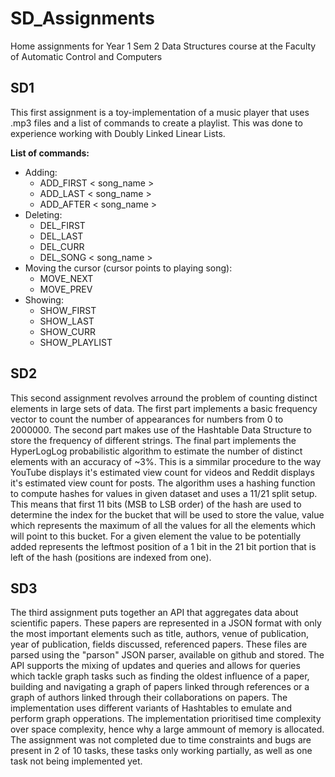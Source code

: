 # SD_Assignments
Home assignments for Year 1 Sem 2 Data Structures course at the Faculty of Automatic Control and Computers

## SD1

This first assignment is a toy-implementation of a music player that uses .mp3 
files and a list of commands to create a playlist. This was done to experience 
working with Doubly Linked Linear Lists.

**List of commands:**
* Adding:
	* ADD_FIRST < song_name >
	* ADD_LAST < song_name > 
	* ADD_AFTER < song_name >
* Deleting:
	* DEL_FIRST
	* DEL_LAST
	* DEL_CURR
	* DEL_SONG < song_name >
* Moving the cursor (cursor points to playing song):
	* MOVE_NEXT
	* MOVE_PREV
* Showing:
	* SHOW_FIRST
	* SHOW_LAST
	* SHOW_CURR
	* SHOW_PLAYLIST

## SD2

This second assignment revolves arround the problem of counting distinct 
elements in large sets of data. The first part implements a basic frequency 
vector to count the number of appearances for numbers from 0 to 2000000. The 
second part makes use of the Hashtable Data Structure to store the frequency 
of different strings. The final part implements the HyperLogLog probabilistic 
algorithm to estimate the number of distinct elements with an accuracy of 
~3%. This is a simmilar procedure to the way YouTube displays it's estimated 
view count for videos and Reddit displays it's estimated view count for posts. 
The algorithm uses a hashing function to compute hashes for values in given 
dataset and uses a 11/21 split setup. This means that first 11 bits (MSB to 
LSB order) of the hash are used to determine the index for the bucket that 
will be used to store the value, value which represents the maximum of all 
the values for all the elements which will point to this bucket. For a given 
element the value to be potentially added represents the leftmost position of 
a 1 bit in the 21 bit portion that is left of the hash (positions are indexed 
from one). 

## SD3

The third assignment puts together an API that aggregates data about 
scientific papers. These papers are represented in a JSON format with only the 
most important elements such as title, authors, venue of publication, year of 
publication, fields discussed, referenced papers. These files are parsed using 
the "parson" JSON parser, available on github and stored. The API supports 
the mixing of updates and queries and allows for queries which tackle graph 
tasks such as finding the oldest influence of a paper, building and navigating 
a graph of papers linked through references or a graph of authors linked 
through their collaborations on papers. The implementation uses different 
variants of Hashtables to emulate and perform graph opperations. The 
implementation prioritised time complexity over space complexity, hence why 
a large ammount of memory is allocated. The assignment was not completed due 
to time constraints and bugs are present in 2 of 10 tasks, these tasks only 
working partially, as well as one task not being implemented yet.


